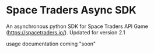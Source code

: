 # Space Traders Async SDK
An asynchronous python SDK for Space Traders API Game (https://spacetraders.io/).  Updated for version 2.1

usage documentation coming "soon"
